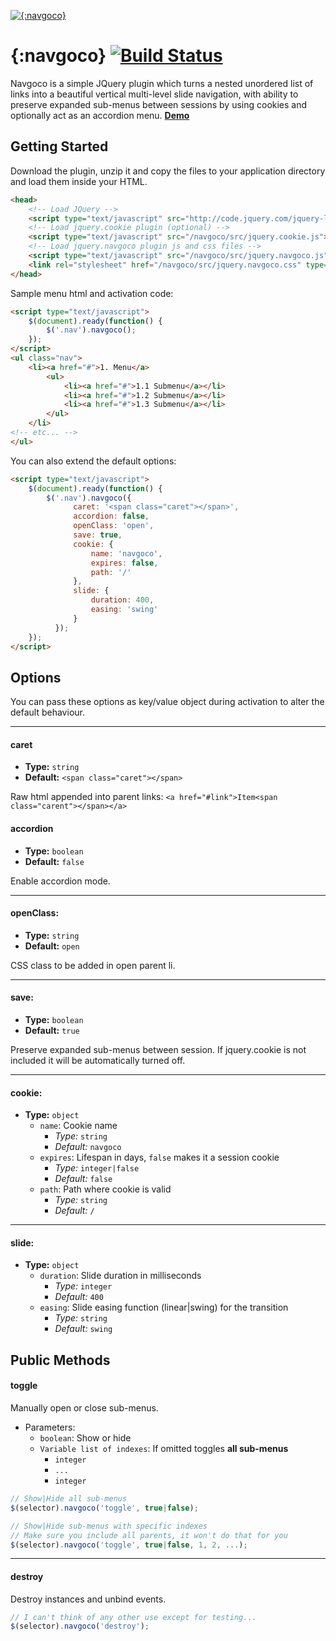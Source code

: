 [![{:navgoco}](https://github.com/tefra/navgoco/raw/master/demo/navgoco.jpg)](http://www.komposta.net/article/navgoco)


# {:navgoco} [![Build Status](https://travis-ci.org/tefra/navgoco.png?branch=master)](https://travis-ci.org/tefra/navgoco)

Navgoco is a simple JQuery plugin which turns a nested unordered list of links
into a beautiful vertical multi-level slide navigation, with ability to preserve
expanded sub-menus between sessions by using cookies and optionally act as an accordion
menu. **[Demo](http://apps.komposta.net/jquery/navgoco/demo)**

## Getting Started
Download the plugin, unzip it and copy the files to your application directory and load them inside your HTML.

```html
<head>
	<!-- Load JQuery -->
	<script type="text/javascript" src="http://code.jquery.com/jquery-latest.min.js"></script>
	<!-- Load jquery.cookie plugin (optional) -->
	<script type="text/javascript" src="/navgoco/src/jquery.cookie.js"></script>
	<!-- Load jquery.navgoco plugin js and css files -->
	<script type="text/javascript" src="/navgoco/src/jquery.navgoco.js"></script>
	<link rel="stylesheet" href="/navgoco/src/jquery.navgoco.css" type="text/css" media="screen" />
</head>
```

Sample menu html and activation code:
```html
<script type="text/javascript">
	$(document).ready(function() {
		$('.nav').navgoco();
	});
</script>
<ul class="nav">
	<li><a href="#">1. Menu</a>
		<ul>
			<li><a href="#">1.1 Submenu</a></li>
			<li><a href="#">1.2 Submenu</a></li>
			<li><a href="#">1.3 Submenu</a></li>
		</ul>
	</li>
<!-- etc... -->
</ul>
```

You can also extend the default options:
```html
<script type="text/javascript">
	$(document).ready(function() {
		$('.nav').navgoco({
			  caret: '<span class="caret"></span>',
			  accordion: false,
			  openClass: 'open',
			  save: true,
			  cookie: {
				  name: 'navgoco',
				  expires: false,
				  path: '/'
			  },
			  slide: {
				  duration: 400,
				  easing: 'swing'
			  }
		  });
	});
</script>
```

## Options

You can pass these options as key/value object during activation to alter the default behaviour.

----------

#### caret
  * **Type:** `string`
  * **Default:** `<span class="caret"></span>`

Raw html appended into parent links:
`<a href="#link">Item<span class="carent"></span></a>`

#### accordion
  * **Type:** `boolean`
  * **Default:** `false`

Enable accordion mode.

----------

#### openClass:
  * **Type:** `string`
  * **Default:** `open`

CSS class to be added in open parent li.

----------

#### save:
  * **Type:** `boolean`
  * **Default:** `true`

Preserve expanded sub-menus between session. If jquery.cookie is not included it will be automatically turned off.

----------

#### cookie:
  * **Type:** `object`
    * `name`: Cookie name
      * *Type:* `string`
      * *Default:* `navgoco`
    * `expires`: Lifespan in days, `false` makes it a session cookie
      * *Type:* `integer|false`
      * *Default:* `false`
    * `path`: Path where cookie is valid
      * *Type:* `string`
      * *Default:* `/`


----------

#### slide:
  * **Type:** `object`
    * `duration`: Slide duration in milliseconds
      * *Type:* `integer`
      * *Default:* `400`
    * `easing`:	Slide easing function (linear|swing) for the transition
      * *Type:* `string`
      * *Default:* `swing`


## Public Methods

#### toggle
Manually open or close sub-menus.

  * Parameters:
    * `boolean`: Show or hide
    * `Variable list of indexes`: If omitted toggles **all sub-menus**
      *  `integer`
      *  `...`
      *  `integer`

```js
// Show|Hide all sub-menus
$(selector).navgoco('toggle', true|false);
```

```js
// Show|Hide sub-menus with specific indexes
// Make sure you include all parents, it won't do that for you
$(selector).navgoco('toggle', true|false, 1, 2, ...);
```

----------

#### destroy
Destroy instances and unbind events.

```js
// I can't think of any other use except for testing...
$(selector).navgoco('destroy');
```
